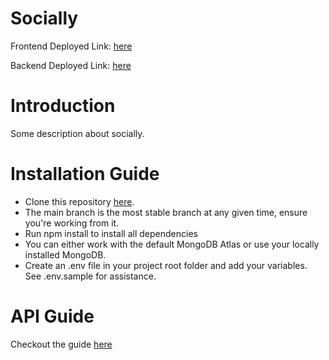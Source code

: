 # Socially

Frontend Deployed Link: [here](https://socially-web.netlify.app)

Backend Deployed Link: [here](https://socially-webapp.herokuapp.com)

# Introduction

Some description about socially.

# Installation Guide

- Clone this repository [here](https://github.com/Ajinkya2000/socially_backend.git).
- The main branch is the most stable branch at any given time, ensure you're working from it.
- Run npm install to install all dependencies
- You can either work with the default MongoDB Atlas or use your locally installed MongoDB.
- Create an .env file in your project root folder and add your variables. See .env.sample for assistance.

# API Guide

Checkout the guide [here](docs/ApiGuide.md)